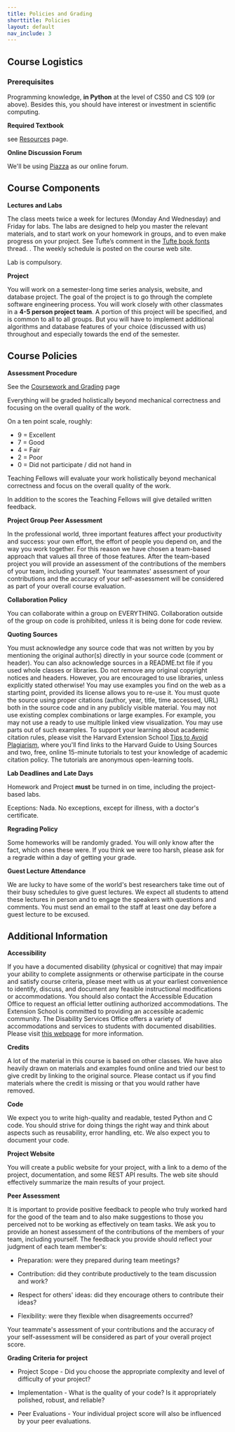 ```yaml
---
title: Policies and Grading
shorttitle: Policies
layout: default
nav_include: 3
---
```


## Course Logistics

### Prerequisites

Programming knowledge, **in Python** at the level of CS50 and CS 109 (or above). Besides this, you should have interest or investment in scientific computing.

**Required Textbook**

see [Resources](/resources.html) page.

**Online Discussion Forum**

We'll be using [Piazza](https://piazza.com/class/irs0s2jc8sv1iz) as our online forum.

## Course Components

**Lectures and Labs**

The class meets twice a week for lectures (Monday And Wednesday) and Friday for  labs. The labs are designed to help you master the relevant materials, and to start work on your homework in groups, and to even make progress on your project. <span class="sidenote">See Tufte’s comment in the <a href="http://www.edwardtufte.com/bboard/q-and-a-fetch-msg?msg_id=0000Vt">Tufte book fonts</a> thread. </span>. The weekly schedule is posted on the course web site.

Lab is compulsory.


**Project**

You will work on a semester-long time series analysis, website, and database project. The goal of the project is to go through the complete software engineering process. You will work closely with other classmates in a **4-5 person project team**. A portion of this project will be specified, and is common to all to all groups. But you will have to implement additional algorithms and database features of your choice (discussed with us) throughout and especially towards the end of the semester.

## Course Policies

**Assessment Procedure**

See the [Coursework and Grading](grading.html) page

Everything will be graded holistically beyond mechanical correctness and focusing on the overall quality of the work.

On a ten point scale, roughly:

- 9 = Excellent
- 7 = Good
- 4 = Fair
- 2 = Poor
- 0 = Did not participate / did not hand in

Teaching Fellows will evaluate your work holistically beyond mechanical correctness and focus on the overall quality of the work.

In addition to the scores the Teaching Fellows will give detailed written feedback.

**Project Group Peer Assessment**

In the professional world, three important features affect your productivity and success: your own effort, the effort of people you depend on, and the way you work together. For this reason we have chosen a team-based approach that values all three of those features. After the team-based project you will provide an assessment of the contributions of the members of your team, including yourself. Your teammates' assessment of your contributions and the accuracy of your self-assessment will be considered as part of your overall course evaluation.

**Collaboration Policy**

You can collaborate within a group on EVERYTHING. Collaboration outside of the group on code is prohibited, unless it is being done for code review.

**Quoting Sources**

You must acknowledge any source code that was not written by you by mentioning the original author(s) directly in your source code (comment or header). You can also acknowledge sources in a README.txt file if you used whole classes or libraries. Do not remove any original copyright notices and headers. However, you are encouraged to use libraries, unless explicitly stated otherwise! You may use examples you find on the web as a starting point, provided its license allows you to re-use it. You must quote the source using  proper citations (author, year, title, time accessed, URL) both in the source code and in any publicly visible material. You may not use existing complex combinations or large examples. For example, you may not use a ready to use multiple linked view visualization. You may use parts out of such examples. To support your learning about academic citation rules, please visit the Harvard Extension School [Tips to Avoid Plagiarism](www.extension.harvard.edu/resources-policies/resources/tips-avoid-plagiarism), where you'll find links to the Harvard Guide to Using Sources and two, free, online 15-minute tutorials to test your knowledge of academic citation policy. The tutorials are anonymous open-learning tools.



**Lab Deadlines and Late Days**

Homework and Project **must** be turned in on time, including the project-based labs.

Eceptions: Nada. No exceptions, except for illness, with a doctor's certificate.

**Regrading Policy**

Some homeworks will be randomly graded. You will only know after the fact, which ones these were. If you think we were too harsh, please ask for a regrade within a day of getting your grade.

**Guest Lecture Attendance**

We are lucky to have some of the world\'s best researchers take time out of their busy schedules to give guest lectures. We expect all  students to attend these lectures in person and to engage the speakers with questions and comments. You must send an email to the staff at least one day before a guest lecture to be excused.

## Additional Information

**Accessibility**

If you have a documented disability (physical or cognitive) that may impair your ability to complete assignments or otherwise participate in the course and satisfy course criteria, please meet with us at your earliest convenience to identify, discuss, and document any feasible instructional modifications or accommodations. You should also contact the Accessible Education Office to request an official letter outlining authorized accommodations. The Extension School is committed to providing an accessible academic community. The Disability Services Office offers a variety of accommodations and services to students with documented disabilities. Please visit [this webpage](www.extension.harvard.edu/resources-policies/resources/disability-services-accessibility) for more information.

**Credits**

A lot of the material in this course is based on other classes. We have also heavily drawn on materials and examples found online and tried our best to give credit by linking to the original source. Please contact us if you find materials where the credit is missing or that you would rather have removed.


**Code**

We expect you to write high-quality and readable, tested Python and C code. You should strive for doing things the right way and think about aspects such as reusability, error handling, etc. We also expect you to document your code.

**Project Website**

You will create a public website for your project, with a link to a demo of the project, documentation, and some REST API results. The web site should effectively summarize the main results of your project.


**Peer Assessment**

It is important to provide positive feedback to people who truly worked hard for the good of the team and to also make suggestions to those you perceived not to be working as effectively on team tasks. We ask you to provide an honest assessment of the  contributions of the members of your team, including yourself. The feedback you provide should reflect your judgment of each  team member's:

- Preparation: were they prepared during team meetings?

- Contribution: did they contribute productively to the team discussion and work?

- Respect for others' ideas: did they encourage others to contribute their ideas?

- Flexibility: were they flexible when disagreements occurred?

Your teammate's assessment of your contributions and the accuracy of your self-assessment will be considered as part of your overall project score.


**Grading Criteria for project**

* Project Scope - Did you choose the appropriate complexity and level of difficulty of your project?

* Implementation - What is the quality of your code? Is it appropriately polished, robust, and reliable?

* Peer Evaluations - Your individual project score will also be influenced by your peer evaluations.
